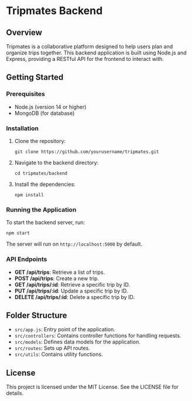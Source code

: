 # Tripmates Backend

## Overview
Tripmates is a collaborative platform designed to help users plan and organize trips together. This backend application is built using Node.js and Express, providing a RESTful API for the frontend to interact with.

## Getting Started

### Prerequisites
- Node.js (version 14 or higher)
- MongoDB (for database)

### Installation
1. Clone the repository:
   ```
   git clone https://github.com/yourusername/tripmates.git
   ```
2. Navigate to the backend directory:
   ```
   cd tripmates/backend
   ```
3. Install the dependencies:
   ```
   npm install
   ```

### Running the Application
To start the backend server, run:
```
npm start
```
The server will run on `http://localhost:5000` by default.

### API Endpoints
- **GET /api/trips**: Retrieve a list of trips.
- **POST /api/trips**: Create a new trip.
- **GET /api/trips/:id**: Retrieve a specific trip by ID.
- **PUT /api/trips/:id**: Update a specific trip by ID.
- **DELETE /api/trips/:id**: Delete a specific trip by ID.

## Folder Structure
- `src/app.js`: Entry point of the application.
- `src/controllers`: Contains controller functions for handling requests.
- `src/models`: Defines data models for the application.
- `src/routes`: Sets up API routes.
- `src/utils`: Contains utility functions.

## License
This project is licensed under the MIT License. See the LICENSE file for details.